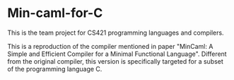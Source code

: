 # Min-caml-for-C

This is the team project for CS421 programming languages and compilers.

This is a reproduction of the compiler mentioned in paper "MinCaml: A Simple and Efficient Compiler for a Minimal Functional Language". Different from the original compiler, this version is specifically targeted for a subset of the programming language C.